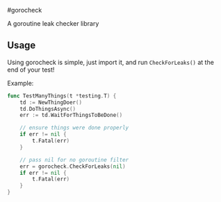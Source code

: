 #gorocheck

A goroutine leak checker library


## Usage

Using gorocheck is simple, just import it, and run `CheckForLeaks()` at the end of your test!

Example:
```go
func TestManyThings(t *testing.T) {
	td := NewThingDoer()
	td.DoThingsAsync()
	err := td.WaitForThingsToBeDone()

	// ensure things were done properly
	if err != nil {
		t.Fatal(err)
	}

	// pass nil for no goroutine filter
	err = gorocheck.CheckForLeaks(nil)
	if err != nil {
		t.Fatal(err)
	}
}
```


